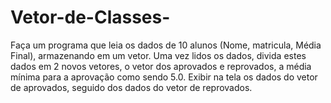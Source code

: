 # Vetor-de-Classes-
Faça um programa que leia os dados de 10 alunos (Nome, matricula, Média Final), armazenando em um vetor. Uma vez lidos os dados, divida estes dados em 2 novos vetores, o vetor dos aprovados e reprovados, a média mínima para a aprovação como sendo 5.0. Exibir na tela os dados do vetor de aprovados, seguido dos dados do vetor de reprovados.
